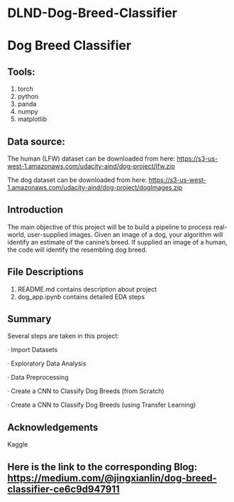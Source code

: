 # DLND-Dog-Breed-Classifier
# Dog Breed Classifier
## Tools:
1. torch
2. python
2. panda
3. numpy
4. matplotlib

## Data source:

The human (LFW) dataset can be downloaded from here: https://s3-us-west-1.amazonaws.com/udacity-aind/dog-project/lfw.zip

The dog dataset can be downloaded from here: https://s3-us-west-1.amazonaws.com/udacity-aind/dog-project/dogImages.zip

## Introduction

The main objective of this project will be to build a pipeline to process real-world, user-supplied images. Given an image of a dog, your algorithm will identify an estimate of the canine’s breed. If supplied an image of a human, the code will identify the resembling dog breed.

## File Descriptions

1. README.md contains description about project
2. dog_app.ipynb contains detailed EDA steps

## Summary

Several steps are taken in this project:

· Import Datasets

· Exploratory Data Analysis

· Data Preprocessing

· Create a CNN to Classify Dog Breeds (from Scratch)

· Create a CNN to Classify Dog Breeds (using Transfer Learning)

## Acknowledgements

Kaggle

## Here is the link to the corresponding Blog: https://medium.com/@jingxianlin/dog-breed-classifier-ce6c9d947911
